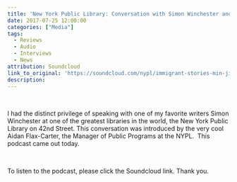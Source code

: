 ```yaml
---
title: 'New York Public Library: Conversation with Simon Winchester and Min Jin Lee (Podcast)'
date: 2017-07-25 12:00:00
categories: ["Media"]
tags:
  - Reviews
  - Audio
  - Interviews
  - News
attribution: Soundcloud
link_to_original: 'https://soundcloud.com/nypl/immigrant-stories-min-jin-lee-and-simon-winchester'
description:
---
```



&nbsp;

I had the distinct privilege of speaking with one of my favorite writers Simon Winchester at one of the greatest libraries in the world, the New York Public Library on 42nd Street. This conversation was introduced by the very cool Aidan Flax-Carter, the Manager of Public Programs at the NYPL. &nbsp;This podcast came out today.&nbsp;

&nbsp;

To listen to the podcast, please click the Soundcloud link. Thank you.

&nbsp;